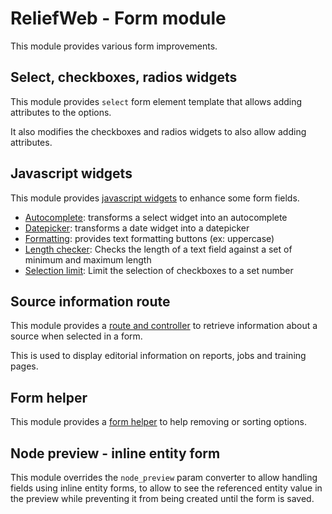 ReliefWeb - Form module
=======================

This module provides various form improvements.

## Select, checkboxes, radios widgets

This module provides `select` form element template that allows adding attributes to the options.

It also modifies the checkboxes and radios widgets to also allow adding attributes.

## Javascript widgets

This module provides [javascript widgets](js) to enhance some form fields.

- [Autocomplete](js/widget.autocomplete.js): transforms a select widget into an autocomplete
- [Datepicker](js/widget.datepicker.js): transforms a date widget into a datepicker
- [Formatting](js/widget.formatting.js): provides text formatting buttons (ex: uppercase)
- [Length checker](js/widget.lengthchecker.js): Checks the length of a text field against a set of minimum and maximum length
- [Selection limit](js/widget.selectionlimit.js): Limit the selection of checkboxes to a set number


## Source information route

This module provides a [route and controller](src/Controller/NodeForm.php) to retrieve information about a source when selected in a form.

This is used to display editorial information on reports, jobs and training pages.

## Form helper

This module provides a [form helper](src/Helpers/FormHelper.php) to help removing or sorting options.

## Node preview - inline entity form

This module overrides the `node_preview` param converter to allow handling fields using inline entity forms, to allow to see the referenced entity value in the preview while preventing it from being created until the form is saved.

